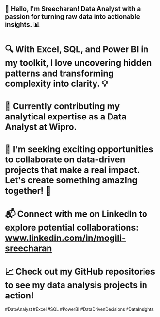 ## 👋 Hello, I'm Sreecharan! Data Analyst with a passion for turning raw data into actionable insights. 📊

# 🔍 With Excel, SQL, and Power BI in my toolkit, I love uncovering hidden patterns and transforming complexity into clarity. 💡

# 🏢 Currently contributing my analytical expertise as a Data Analyst at Wipro.

# 💼 I'm seeking exciting opportunities to collaborate on data-driven projects that make a real impact. Let's create something amazing together! 🚀

# 📬 Connect with me on LinkedIn to explore potential collaborations: www.linkedin.com/in/mogili-sreecharan

# 📈 Check out my GitHub repositories to see my data analysis projects in action!

#DataAnalyst #Excel #SQL #PowerBI #DataDrivenDecisions #DataInsights
